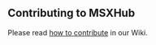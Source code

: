 ## Contributing to MSXHub

Please read [how to contribute](https://github.com/fr3nd/msxhub/wiki/Contributing-to-MSXHub) in our Wiki.
